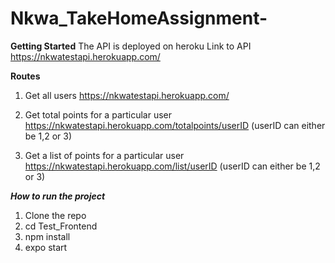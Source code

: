 # Nkwa_TakeHomeAssignment-

**Getting Started**
The API is deployed on heroku
Link to API https://nkwatestapi.herokuapp.com/

**Routes**
1. Get all users 
 https://nkwatestapi.herokuapp.com/

2. Get total points for a particular user
 https://nkwatestapi.herokuapp.com/totalpoints/userID (userID can either be 1,2 or 3)

3. Get a list of points for a particular user 
 https://nkwatestapi.herokuapp.com/list/userID (userID can either be 1,2 or 3)

***How to run the project***
1. Clone the repo
2. cd Test_Frontend
3. npm install
4. expo start
